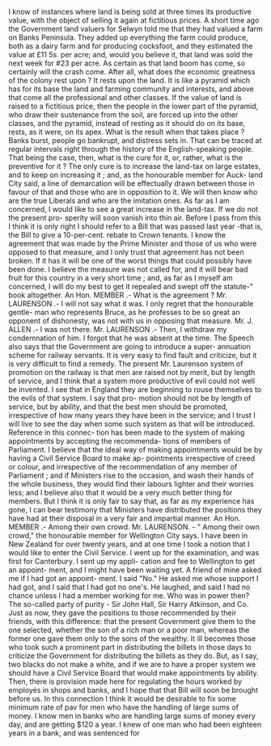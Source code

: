 I know of instances where land is being sold at three times its productive value, with the object of selling it again at fictitious prices. A short time ago the Government land valuers for Selwyn told me that they had valued a farm on Banks Peninsula. They added up everything the farm could produce, both as a dairy farm and for producing cocksfoot, and they estimated the value at £11 5s. per acre; and, would you believe it, that land was sold the next week for #23 per acre. As certain as that land boom has come, so certainly will the crash come. After all, what does the economic greatness of the colony rest upon ? It rests upon the land. It is like a pyramid which has for its base the land and farming community and interests, and above that come all the professional and other classes. If the value of land is raised to a fictitious price, then the people in the lower part of the pyramid, who draw their sustenance from the soil, are forced up into the other classes, and the pyramid, instead of resting as it should do on its base, rests, as it were, on its apex. What is the result when that takes place ? Banks burst, people go bankrupt, and distress sets in. That can be traced at regular intervals right through the history of the English-speaking people. That being the case, then, what is the cure for it, or, rather, what is the preventive for it ? The only cure is to increase the land-tax on large estates, and to keep on increasing it ; and, as the honourable member for Auck- land City said, a line of demarcation will be effectually drawn between those in favour of that and those who are in opposition to it. We will then know who are the true Liberals and who are the imitation ones. As far as I am concerned, I would like to see a great increase in the land-tax. If we do not the present pro- sperity will soon vanish into thin air. Before I pass from this I think it is only right I should refer to a Bill that was passed last year -that is, the Bill to give a 10-per-cent. rebate to Crown tenants. I know the agreement that was made by the Prime Minister and those of us who were opposed to that measure, and I only trust that agreement has not been broken. If it has it will be one of the worst things that could possibly have been done. I believe the measure was not called for, and it will bear bad fruit for this country in a very short time ; and, as far as I myself am concerned, I will do my best to get it repealed and swept off the statute-" book altogether. An Hon. MEMBER .- What is the agreement ? Mr. LAURENSON .- I will not say what it was. I only regret that the honourable gentle- man who represents Bruce, as he professes to be so great an opponent of dishonesty, was not with us in opposing that measure. Mr. J. ALLEN .- I was not there. Mr. LAURENSON .- Then, I withdraw my condemnation of him. I forgot that he was absent at the time. The Speech also says that the Government are going to introduce a super- annuation scheme for railway servants. It is very easy to find fault and criticize, but it is very difficult to find a remedy. The present Mr. Laurenson system of promotion on the railway is that men are raised not by merit, but by length of service, and I think that a system more productive of evil could not well be invented. I see that in England they are beginning to rouse themselves to the evils of that system. I say that pro- motion should not be by length of service, but by ability, and that the best men should be promoted, irrespective of how many years they have been in the service; and I trust I will live to see the day when some such system as that will be introduced. Reference in this connec- tion has been made to the system of making appointments by accepting the recommenda- tions of members of Parliament. I believe that the ideal way of making appointments would be by having a Civil Service Board to make ap- pointments irrespective of creed or colour, and irrespective of the recommendation of any member of Parliament ; and if Ministers rise to the occasion, and wash their hands of the whole business, they would find their labours lighter and their worries less; and I believe also that it would be a very much better thing for members. But I think it is only fair to say that, as far as my experience has gone, I can bear testimony that Ministers have distributed the positions they have had at their disposal in a very fair and impartial manner. An Hon. MEMBER .- Among their own crowd. Mr. LAURENSON. - " Among their own crowd," the honourable member for Wellington City says. I have been in New Zealand for over twenty years, and at one time I took a notion that I would like to enter the Civil Service. I went up for the examination, and was first for Canterbury. I sent up my appli- cation and fee to Wellington to get an appoint- ment, and I might have been waiting yet. A friend of mine asked me if I had got an appoint- ment. I said "No." He asked me whose support I had got, and I said that I had got no one's. He laughed, and said I had no chance unless I had a member working for me. Who was in power then? The so-called party of purity - Sir John Hall, Sir Harry Atkinson, and Co. Just as now, they gave the positions to those recommended by their friends, with this difference: that the present Government give them to the one selected, whether the son of a rich man or a poor man, whereas the former one gave them only to the sons of the wealthy. It ill becomes those who took such a prominent part in distributing the billets in those days to criticize the Government for distributing the billets as they do. But, as I say, two blacks do not make a white, and if we are to have a proper system we should have a Civil Service Board that would make appointments by ability. Then, there is provision made here for regulating the hours worked by employés in shops and banks, and I hope that that Bill will soon be brought before us. In this connection I think it would be desirable to fix some minimum rate of pav for men who have the handling of large sums of money. I know men in banks who are handling large sums of money every day, and are getting $120 a year. I knew of one man who had been eighteen years in a bank, and was sentenced for 